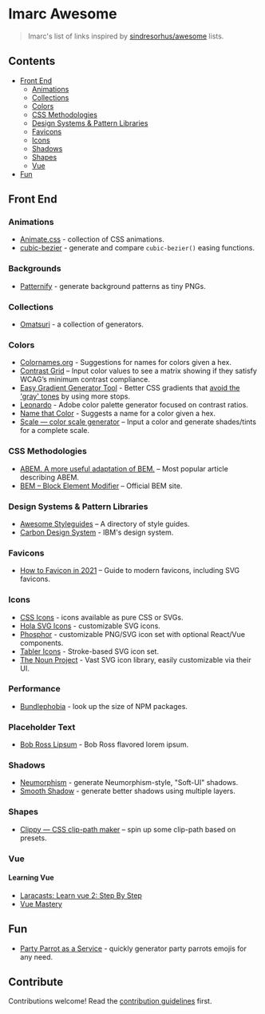 # Imarc Awesome

> Imarc's list of links inspired by [sindresorhus/awesome](https://github.com/sindresorhus/awesome) lists.


## Contents

- [Front End](#front-end)
  - [Animations](#animations)
  - [Collections](#collections)
  - [Colors](#colors)
  - [CSS Methodologies](#css-methodologies)
  - [Design Systems & Pattern Libraries](#design-systems--pattern-libraries)
  - [Favicons](#favicons)
  - [Icons](#icons)
  - [Shadows](#shadows)
  - [Shapes](#shapes)
  - [Vue](#vue)
- [Fun](#fun)


## Front End

### Animations

- [Animate.css](https://animate.style/) - collection of CSS animations.
- [cubic-bezier](https://cubic-bezier.com/) - generate and compare `cubic-bezier()` easing functions.


### Backgrounds

- [Patternify](http://www.patternify.com/) - generate background patterns as tiny PNGs.


### Collections

- [Omatsuri](https://omatsuri.app/) - a collection of generators.


### Colors

- [Colornames.org](https://colornames.org/) - Suggestions for names for colors given a hex.
- [Contrast Grid](https://contrast-grid.eightshapes.com/) – Input color values to see a matrix showing if they satisfy WCAG’s minimum contrast compliance.
- [Easy Gradient Generator Tool](https://learnui.design/tools/gradient-generator.html) - Better CSS gradients that [avoid the 'gray' tones](https://css-tricks.com/the-gray-dead-zone-of-gradients/) by using more stops.
- [Leonardo](https://leonardocolor.io/) - Adobe color palette generator focused on contrast ratios.
- [Name that Color](https://chir.ag/projects/name-that-color/) - Suggests a name for a color given a hex.
- [Scale — color scale generator](https://hihayk.github.io/scale/) – Input a color and generate shades/tints for a complete scale.


### CSS Methodologies
- [ABEM. A more useful adaptation of BEM.](https://css-tricks.com/abem-useful-adaptation-bem/) – Most popular article describing ABEM.
- [BEM – Block Element Modifier](http://getbem.com/) – Official BEM site.


### Design Systems & Pattern Libraries

- [Awesome Styleguides](https://github.com/streamich/awesome-styleguides) – A directory of style guides.
- [Carbon Design System](https://www.carbondesignsystem.com/) - IBM's design system.


### Favicons
- [How to Favicon in 2021](https://evilmartians.com/chronicles/how-to-favicon-in-2021-six-files-that-fit-most-needs) – Guide to modern favicons, including SVG favicons.


### Icons

- [CSS Icons](https://css.gg/) - icons available as pure CSS or SVGs.
- [Hola SVG Icons](https://holasvg.com/icons/) - customizable SVG icons.
- [Phosphor](https://phosphoricons.com/) - customizable PNG/SVG icon set with optional React/Vue components.
- [Tabler Icons](https://tablericons.com/) - Stroke-based SVG icon set.
- [The Noun Project](https://thenounproject.com/) - Vast SVG icon library, easily customizable via their UI.


### Performance
- [Bundlephobia](https://bundlephobia.com/) - look up the size of NPM packages.

### Placeholder Text

- [Bob Ross Lipsum](https://www.bobrosslipsum.com/) - Bob Ross flavored lorem ipsum.


### Shadows

- [Neumorphism](https://neumorphism.io/#940000) - generate Neumorphism-style, "Soft-UI" shadows.
- [Smooth Shadow](https://shadows.brumm.af/) - generate better shadows using multiple layers.


### Shapes
- [Clippy — CSS clip-path maker](https://bennettfeely.com/clippy/) – spin up some clip-path based on presets.


### Vue

#### Learning Vue
- [Laracasts: Learn vue 2: Step By Step](https://laracasts.com/series/learn-vue-2-step-by-step)
- [Vue Mastery](https://www.vuemastery.com/)


## Fun

- [Party Parrot as a Service](https://parrotify.github.io/) - quickly generator party parrots emojis for any need.


## Contribute

Contributions welcome! Read the [contribution guidelines](contributing.md) first.
